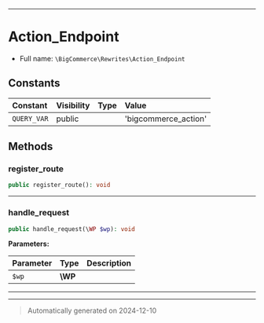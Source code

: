 ***

# Action_Endpoint





* Full name: `\BigCommerce\Rewrites\Action_Endpoint`


## Constants

| Constant | Visibility | Type | Value |
|:---------|:-----------|:-----|:------|
|`QUERY_VAR`|public| |&#039;bigcommerce_action&#039;|


## Methods


### register_route



```php
public register_route(): void
```












***

### handle_request



```php
public handle_request(\WP $wp): void
```








**Parameters:**

| Parameter | Type | Description |
|-----------|------|-------------|
| `$wp` | **\WP** |  |





***


***
> Automatically generated on 2024-12-10
